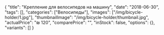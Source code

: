 {
    "title": "Крепление для велосипедов на машину",
    "date": "2018-06-30",
    "tags": [],
    "categories": ["Велосипеды"],
    "images": ["/img/bicycle-holder/1.jpg"],
    "thumbnailImage": "/img/bicycle-holder/thumbnail.jpg",
    "actualPrice": "₪ 120",
    "comparePrice": "",
    "inStock": false,
    "options": {},
    "variants": []
}


